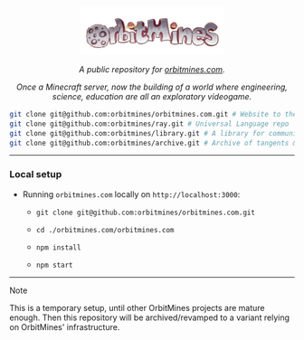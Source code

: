 <div align="center">

<picture>
  <source media="(prefers-color-scheme: dark)" srcset="https://github.com/orbitmines/.github/blob/main/profile/orbitmines.logo.3000x1000.png">
  <img alt="OrbitMines Logo" src="https://github.com/orbitmines/.github/blob/main/profile/orbitmines.logo.3000x1000.png" width="50%" height="50%">
</picture>

*A public repository for [orbitmines.com](https://orbitmines.com).*

*Once a Minecraft server, now the building of a world where engineering, science, education are all an exploratory videogame.*


</div>

```sh
git clone git@github.com:orbitmines/orbitmines.com.git # Website to the old internet
git clone git@github.com:orbitmines/ray.git # Universal Language repo
git clone git@github.com:orbitmines/library.git # A library for communication between languages
git clone git@github.com:orbitmines/archive.git # Archive of tangents & history
```

---

### Local setup

- Running `orbitmines.com` locally on `http://localhost:3000`:
  - ```shell
    git clone git@github.com:orbitmines/orbitmines.com.git
    ```
  - ```shell
    cd ./orbitmines.com/orbitmines.com
    ``` 
  - ```
    npm install
    ```
  - ```
    npm start
    ```

---

> [!NOTE]
> This is a temporary setup, until other OrbitMines projects are mature enough. Then this repository will be archived/revamped to a variant relying on OrbitMines' infrastructure.
